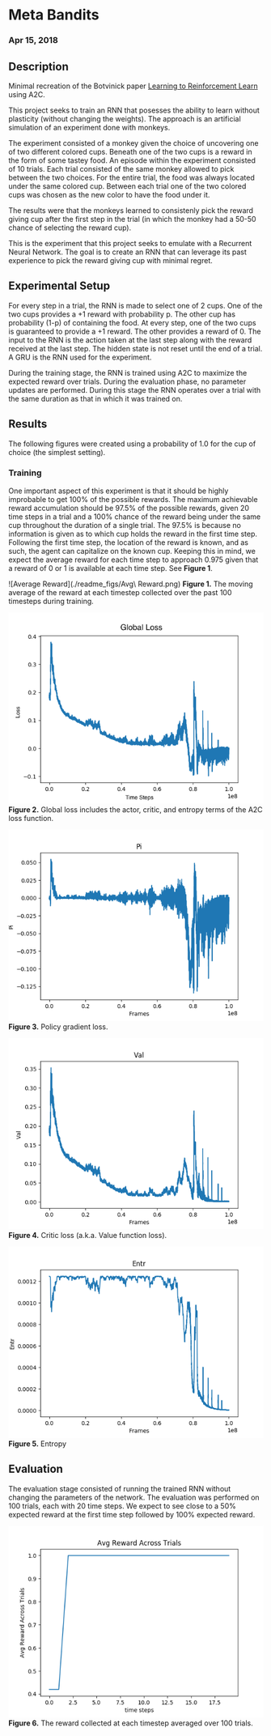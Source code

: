 # Meta Bandits
### Apr 15, 2018

## Description
Minimal recreation of the Botvinick paper [Learning to Reinforcement Learn](https://arxiv.org/abs/1611.05763) using A2C.

This project seeks to train an RNN that posesses the ability to learn without plasticity (without changing the weights). The approach is an artificial simulation of an experiment done with monkeys. 

The experiment consisted of a monkey given the choice of uncovering one of two different colored cups. Beneath one of the two cups is a reward in the form of some tastey food. An episode within the experiment consisted of 10 trials. Each trial consisted of the same monkey allowed to pick between the two choices. For the entire trial, the food was always located under the same colored cup. Between each trial one of the two colored cups was chosen as the new color to have the food under it. 

The results were that the monkeys learned to consistenly pick the reward giving cup after the first step in the trial (in which the monkey had a 50-50 chance of selecting the reward cup). 

This is the experiment that this project seeks to emulate with a Recurrent Neural Network. The goal is to create an RNN that can leverage its past experience to pick the reward giving cup with minimal regret.

## Experimental Setup
For every step in a trial, the RNN is made to select one of 2 cups. One of the two cups provides a +1 reward with probability p. The other cup has probability (1-p) of containing the food. At every step, one of the two cups is guaranteed to provide a +1 reward. The other provides a reward of 0. The input to the RNN is the action taken at the last step along with the reward received at the last step. The hidden state is not reset until the end of a trial. A GRU is the RNN used for the experiment.

During the training stage, the RNN is trained using A2C to maximize the expected reward over trials. During the evaluation phase, no parameter updates are performed. During this stage the RNN operates over a trial with the same duration as that in which it was trained on. 

## Results
The following figures were created using a probability of 1.0 for the cup of choice (the simplest setting).

### Training 
One important aspect of this experiment is that it should be highly improbable to get 100% of the possible rewards. The maximum achievable reward accumulation should be 97.5% of the possible rewards, given 20 time steps in a trial and a 100% chance of the reward being under the same cup throughout the duration of a single trial. The 97.5% is because no information is given as to which cup holds the reward in the first time step. Following the first time step, the location of the reward is known, and as such, the agent can capitalize on the known cup. Keeping this in mind, we expect the average reward for each time step to approach 0.975 given that a reward of 0 or 1 is available at each time step. See **Figure 1**. 

![Average Reward](./readme_figs/Avg\ Reward.png)
**Figure 1.** The moving average of the reward at each timestep collected over the past 100 timesteps during training.

![Global Loss](./readme_figs/Global.png)
**Figure 2.** Global loss includes the actor, critic, and entropy terms of the A2C loss function.

![Actor Loss](./readme_figs/Pi.png)
**Figure 3.** Policy gradient loss.

![Critic Loss](./readme_figs/Val.png)
**Figure 4.** Critic loss (a.k.a. Value function loss).

![Entropy](./readme_figs/Entr.png)
**Figure 5.** Entropy


## Evaluation
The evaluation stage consisted of running the trained RNN without changing the parameters of the network. The evaluation was performed on 100 trials, each with 20 time steps. We expect to see close to a 50% expected reward at the first time step followed by 100% expected reward.

![Average over 100 trials](./readme_figs/AvgTrialRew.png)
**Figure 6.** The reward collected at each timestep averaged over 100 trials. 
